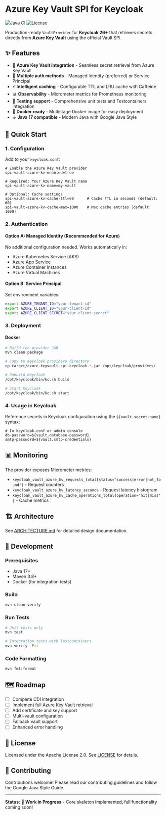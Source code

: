 # Azure Key Vault SPI for Keycloak

[![Java CI](https://github.com/devolia/azure-keyvault-spi-keycloak/actions/workflows/ci.yml/badge.svg)](https://github.com/devolia/azure-keyvault-spi-keycloak/actions/workflows/ci.yml)
[![License](https://img.shields.io/badge/License-Apache%202.0-blue.svg)](https://opensource.org/licenses/Apache-2.0)

Production-ready `VaultProvider` for **Keycloak 26+** that retrieves secrets directly from **Azure Key Vault** using the official Vault SPI.

## ✨ Features

- 🔐 **Azure Key Vault integration** - Seamless secret retrieval from Azure Key Vault
- 🚀 **Multiple auth methods** - Managed Identity (preferred) or Service Principal
- ⚡ **Intelligent caching** - Configurable TTL and LRU cache with Caffeine
- 📊 **Observability** - Micrometer metrics for Prometheus monitoring
- 🧪 **Testing support** - Comprehensive unit tests and Testcontainers integration
- 🐳 **Docker ready** - Multistage Docker image for easy deployment
- ☕ **Java 17 compatible** - Modern Java with Google Java Style

## 🚀 Quick Start

### 1. Configuration

Add to your `keycloak.conf`:

```properties
# Enable the Azure Key Vault provider
spi-vault-azure-kv-enabled=true

# Required: Your Azure Key Vault name
spi-vault-azure-kv-name=my-vault

# Optional: Cache settings
spi-vault-azure-kv-cache-ttl=60      # Cache TTL in seconds (default: 60)
spi-vault-azure-kv-cache-max=1000    # Max cache entries (default: 1000)
```

### 2. Authentication

#### Option A: Managed Identity (Recommended for Azure)
No additional configuration needed. Works automatically in:
- Azure Kubernetes Service (AKS)
- Azure App Service
- Azure Container Instances
- Azure Virtual Machines

#### Option B: Service Principal
Set environment variables:
```bash
export AZURE_TENANT_ID="your-tenant-id"
export AZURE_CLIENT_ID="your-client-id"
export AZURE_CLIENT_SECRET="your-client-secret"
```

### 3. Deployment

#### Docker
```bash
# Build the provider JAR
mvn clean package

# Copy to Keycloak providers directory
cp target/azure-keyvault-spi-keycloak-*.jar /opt/keycloak/providers/

# Rebuild Keycloak
/opt/keycloak/bin/kc.sh build

# Start Keycloak
/opt/keycloak/bin/kc.sh start
```

### 4. Usage in Keycloak

Reference secrets in Keycloak configuration using the `${vault.secret-name}` syntax:

```properties
# In keycloak.conf or admin console
db-password=${vault.database-password}
smtp-password=${vault.smtp-credentials}
```

## 📊 Monitoring

The provider exposes Micrometer metrics:

- `keycloak_vault_azure_kv_requests_total{status="success|error|not_found"}` - Request counters
- `keycloak_vault_azure_kv_latency_seconds` - Request latency histogram
- `keycloak_vault_azure_kv_cache_operations_total{operation="hit|miss"}` - Cache metrics

## 🏗️ Architecture

See [ARCHITECTURE.md](ARCHITECTURE.md) for detailed design documentation.

## 🧪 Development

### Prerequisites
- Java 17+
- Maven 3.8+
- Docker (for integration tests)

### Build
```bash
mvn clean verify
```

### Run Tests
```bash
# Unit tests only
mvn test

# Integration tests with Testcontainers
mvn verify -Pit
```

### Code Formatting
```bash
mvn fmt:format
```

## 🗺️ Roadmap

- [ ] Complete CDI integration
- [ ] Implement full Azure Key Vault retrieval
- [ ] Add certificate and key support
- [ ] Multi-vault configuration
- [ ] Fallback vault support
- [ ] Enhanced error handling

## 📝 License

Licensed under the Apache License 2.0. See [LICENSE](LICENSE) for details.

## 🤝 Contributing

Contributions welcome! Please read our contributing guidelines and follow the Google Java Style Guide.

---

**Status**: 🚧 **Work in Progress** - Core skeleton implemented, full functionality coming soon!